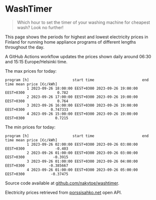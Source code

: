 
# WashTimer

> Which hour to set the timer of your washing machine for cheapest wash? Look no further!

This page shows the periods for highest and lowest electricity prices in Finland 
for running home appliance programs of different lengths throughout the day. 

A GitHub Actions workflow updates the prices shown daily around 06:30 and 15:15 Europe/Helsinki time.

The max prices for today:

	program [h]                    start time                      end time mean price [€c/kWh]
	          1 2023-09-26 18:00:00 EEST+0300 2023-09-26 19:00:00 EEST+0300               0.782
	          2 2023-09-26 17:00:00 EEST+0300 2023-09-26 19:00:00 EEST+0300               0.764
	          3 2023-09-26 16:00:00 EEST+0300 2023-09-26 19:00:00 EEST+0300            0.747333
	          4 2023-09-26 15:00:00 EEST+0300 2023-09-26 19:00:00 EEST+0300              0.7215

The min prices for today:

	program [h]                    start time                      end time mean price [€c/kWh]
	          1 2023-09-26 02:00:00 EEST+0300 2023-09-26 03:00:00 EEST+0300              -0.403
	          2 2023-09-26 01:00:00 EEST+0300 2023-09-26 03:00:00 EEST+0300             -0.3915
	          3 2023-09-26 01:00:00 EEST+0300 2023-09-26 04:00:00 EEST+0300           -0.385667
	          4 2023-09-26 01:00:00 EEST+0300 2023-09-26 05:00:00 EEST+0300            -0.37475


Source code available at [github.com/nakytoe/washtimer](https://github.com/nakytoe/washtimer).

Electricity prices retrieved from [porssisahko.net](https://porssisahko.net/api) open API.
